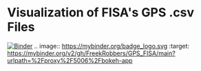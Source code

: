 # Visualization of FISA's GPS .csv Files

[![Binder](https://mybinder.org/badge_logo.svg)](https://mybinder.org/v2/gh/FreekRobbers/GPS_FISA/main?urlpath=%2Fproxy%2F5006%2Fbokeh-app)
.. image:: https://mybinder.org/badge_logo.svg
 :target: https://mybinder.org/v2/gh/FreekRobbers/GPS_FISA/main?urlpath=%2Fproxy%2F5006%2Fbokeh-app
